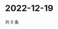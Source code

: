 # 2022-12-19

共 0 条

<!-- BEGIN WEIBO -->
<!-- 最后更新时间 Mon Dec 19 2022 12:00:52 GMT+0800 (China Standard Time) -->

<!-- END WEIBO -->
